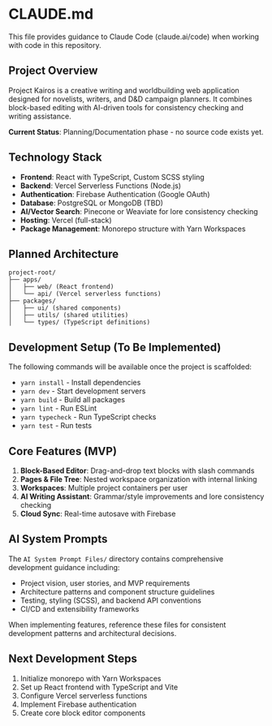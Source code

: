 # CLAUDE.md

This file provides guidance to Claude Code (claude.ai/code) when working with code in this repository.

## Project Overview

Project Kairos is a creative writing and worldbuilding web application designed for novelists, writers, and D&D campaign planners. It combines block-based editing with AI-driven tools for consistency checking and writing assistance.

**Current Status**: Planning/Documentation phase - no source code exists yet.

## Technology Stack

- **Frontend**: React with TypeScript, Custom SCSS styling
- **Backend**: Vercel Serverless Functions (Node.js)
- **Authentication**: Firebase Authentication (Google OAuth)
- **Database**: PostgreSQL or MongoDB (TBD)
- **AI/Vector Search**: Pinecone or Weaviate for lore consistency checking
- **Hosting**: Vercel (full-stack)
- **Package Management**: Monorepo structure with Yarn Workspaces

## Planned Architecture

```
project-root/
├── apps/
│   ├── web/ (React frontend)
│   └── api/ (Vercel serverless functions)
├── packages/
│   ├── ui/ (shared components)
│   ├── utils/ (shared utilities)
│   └── types/ (TypeScript definitions)
```

## Development Setup (To Be Implemented)

The following commands will be available once the project is scaffolded:

- `yarn install` - Install dependencies
- `yarn dev` - Start development servers
- `yarn build` - Build all packages
- `yarn lint` - Run ESLint
- `yarn typecheck` - Run TypeScript checks
- `yarn test` - Run tests

## Core Features (MVP)

1. **Block-Based Editor**: Drag-and-drop text blocks with slash commands
2. **Pages & File Tree**: Nested workspace organization with internal linking
3. **Workspaces**: Multiple project containers per user
4. **AI Writing Assistant**: Grammar/style improvements and lore consistency checking
5. **Cloud Sync**: Real-time autosave with Firebase

## AI System Prompts

The `AI System Prompt Files/` directory contains comprehensive development guidance including:
- Project vision, user stories, and MVP requirements
- Architecture patterns and component structure guidelines
- Testing, styling (SCSS), and backend API conventions
- CI/CD and extensibility frameworks

When implementing features, reference these files for consistent development patterns and architectural decisions.

## Next Development Steps

1. Initialize monorepo with Yarn Workspaces
2. Set up React frontend with TypeScript and Vite
3. Configure Vercel serverless functions
4. Implement Firebase authentication
5. Create core block editor components